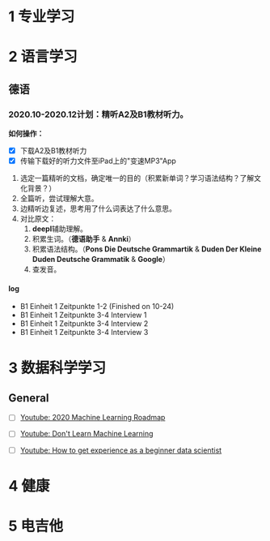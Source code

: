 # 1 专业学习

# 2 语言学习

## 德语

### 2020.10-2020.12计划：精听A2及B1教材听力。

**如何操作：**

- [x] 下载A2及B1教材听力
- [x] 传输下载好的听力文件至iPad上的"变速MP3"App

1. 选定一篇精听的文档，确定唯一的目的（积累新单词？学习语法结构？了解文化背景？）
2. 全篇听，尝试理解大意。
3. 边精听边复述，思考用了什么词表达了什么意思。
4. 对比原文：
    1. **deepl**辅助理解。
    2. 积累生词。（**德语助手** & **Annki**）
    3. 积累语法结构。（**Pons Die Deutsche Grammartik** & **Duden Der Kleine Duden Deutsche Grammatik** & **Google**）
    4. 查发音。

#### log

- B1 Einheit 1 Zeitpunkte 1-2 (Finished on 10-24)
- B1 Einheit 1 Zeitpunkte 3-4 Interview 1
- B1 Einheit 1 Zeitpunkte 3-4 Interview 2
- B1 Einheit 1 Zeitpunkte 3-4 Interview 3


# 3 数据科学学习

## General

- [ ] [Youtube: 2020 Machine Learning Roadmap](https://www.youtube.com/watch?v=pHiMN_gy9mk&t=1634s)
- [ ] [Youtube: Don't Learn Machine Learning](https://www.youtube.com/watch?v=cyLWtMSry58)
- [ ] [Youtube: How to get experience as a beginner data scientist](https://www.youtube.com/watch?v=yQvUU2YPPy4)


# 4 健康


# 5 电吉他